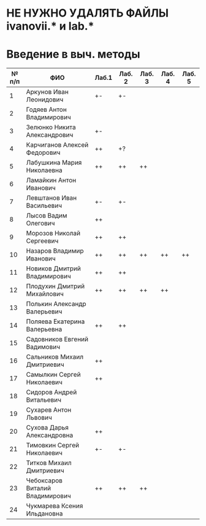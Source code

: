 # НЕ НУЖНО УДАЛЯТЬ ФАЙЛЫ ivanovii.* и lab.*

# Введение в выч. методы

| № п/п | ФИО | Лаб.1 | Лаб. 2 | Лаб. 3 | Лаб. 4 | Лаб. 5 |
| --- | --- | --- | --- | --- | --- | --- |
| 1 | Аркунов Иван Леонидович | +- | +-
| 2 |  Годяев Антон Владимирович
| 3 |  Зелюнко Никита Александрович | +- |
| 4 |  Карчиганов Алексей Федорович | ++ | +?
| 5 |  Лабушкина Мария Николаевна | ++ | ++ | ++
| 6 |  Ламайкин Антон Иванович
| 7 |  Левштанов Иван Васильевич | +- | +- |
| 8 |  Лысов Вадим Олегович | ++ |
| 9 |  Морозов Николай Сергеевич | ++ | ++ |
| 10 |  Назаров Владимир Иванович   | ++ | ++ | ++ | ++ | ++ |
| 11 |  Новиков Дмитрий Владимирович | ++ | ++
| 12 |  Плодухин Дмитрий Михайлович  | ++ | ++ | ++ | ++ |
| 13 |  Полькин Александр Валерьевич
| 14 |  Поляева Екатерина Валерьевна | ++ | ++ |
| 15 |  Садовников Евгений Вадимович
| 16 |  Сальников Михаил Дмитриевич   | ++ |
| 17 |  Самылкин Сергей Николаевич | ++ |
| 18 |  Сидоров Андрей Витальевич
| 19 |  Сухарев Антон Львович
| 20 |  Сухова Дарья Александровна | ++ |
| 21 |  Тимовкин Сергей Николаевич | +- | +- |
| 22 |  Титков Михаил Дмитриевич
| 23 |  Чебоксаров Виталий Владимирович | ++| ++| ++
| 24 |  Чукмарева Ксения Ильдановна
